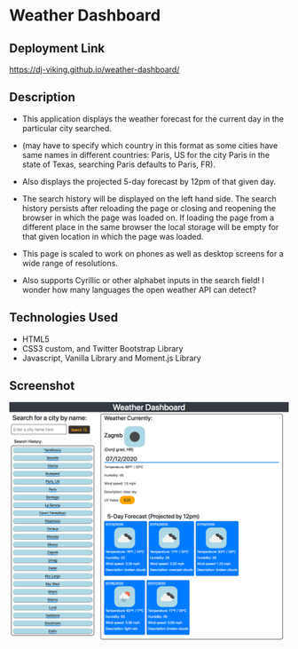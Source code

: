 # Weather Dashboard

## Deployment Link
https://dj-viking.github.io/weather-dashboard/

## Description

* This application displays the weather forecast for the current day in the particular city searched.

- (may have to specify which country in this format as some cities have same names in different countries: Paris, US for the city Paris in the state of Texas, searching Paris defaults to Paris, FR). 

* Also displays the projected 5-day forecast by 12pm of that given day. 

* The search history will be displayed on the left hand side. The search history persists after reloading the page or closing and reopening the browser in which the page was loaded on. If loading the page from a different place in the same browser the local storage will be empty for that given location in which the page was loaded. 

* This page is scaled to work on phones as well as desktop screens for a wide range of resolutions.

* Also supports Cyrillic or other alphabet inputs in the search field! I wonder how many languages the open weather API can detect?

## Technologies Used
- HTML5
- CSS3 custom, and Twitter Bootstrap Library
- Javascript, Vanilla Library and Moment.js Library

## Screenshot
![Image of Application Page](./assets/images/page-screenshot.png)
